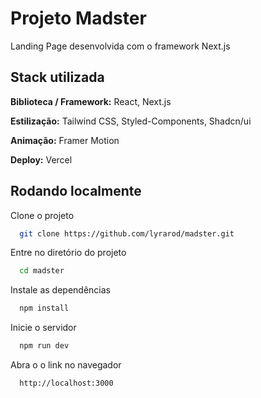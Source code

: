 # Projeto Madster

Landing Page desenvolvida com o framework Next.js

## Stack utilizada

**Biblioteca / Framework:** React, Next.js

**Estilização:** Tailwind CSS, Styled-Components, Shadcn/ui

**Animação:** Framer Motion

**Deploy:** Vercel

## Rodando localmente

Clone o projeto

```bash
  git clone https://github.com/lyrarod/madster.git
```

Entre no diretório do projeto

```bash
  cd madster
```

Instale as dependências

```bash
  npm install
```

Inicie o servidor

```bash
  npm run dev
```

Abra o o link no navegador

```bash
  http://localhost:3000
```
